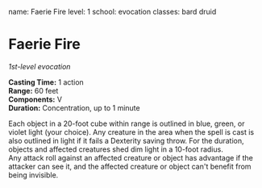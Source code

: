 name: Faerie Fire level: 1 school: evocation classes: bard druid

# Faerie Fire
_1st-level evocation_

**Casting Time:** 1 action    
**Range:** 60 feet    
**Components:** V    
**Duration:** Concentration, up to 1 minute

Each object in a 20-foot cube within range is outlined in blue, green, or violet light (your choice). Any creature in the area when the spell is cast is also outlined in light if it fails a Dexterity saving throw. For the duration, objects and affected creatures shed dim light in a 10-foot radius.    
Any attack roll against an affected creature or object has advantage if the attacker can see it, and the affected creature or object can't benefit from being invisible.